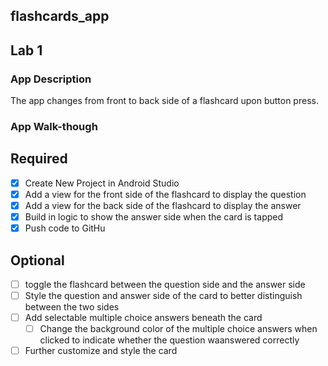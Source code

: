 ## flashcards_app
## Lab 1
### App Description
The app changes from front to back side of a flashcard upon button press.

### App Walk-though

<blockquote class="imgur-embed-pub" lang="en" data-id="a/IBdy8AY"><a href="//imgur.com/a/IBdy8AY"></a></blockquote><script async src="//s.imgur.com/min/embed.js" charset="utf-8"></script>

## Required
- [x] Create New Project in Android Studio
- [x] Add a view for the front side of the flashcard to display the question
- [x] Add a view for the back side of the flashcard to display the answer
- [x] Build in logic to show the answer side when the card is tapped
- [x] Push code to GitHu
## Optional
- [ ] toggle the flashcard between the question side and the answer side
- [ ] Style the question and answer side of the card to better distinguish between the two sides
- [ ] Add selectable multiple choice answers beneath the card
   - [ ] Change the background color of the multiple choice answers when clicked to indicate whether the question waanswered correctly
- [ ] Further customize and style the card
